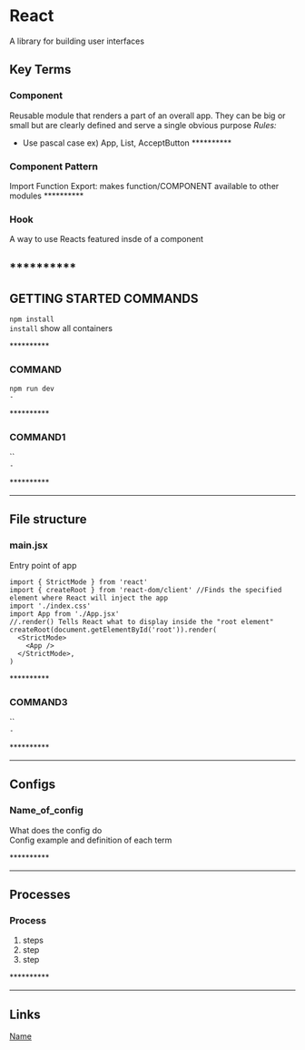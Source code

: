 # React

A library for building user interfaces

## Key Terms

### Component
Reusable module that renders a part of an overall app. They can be big or small but are clearly defined and serve a single obvious purpose
*Rules:*
- Use pascal case ex) App, List, AcceptButton
\*\*\*\*\*\*\*\*\*\*


### Component Pattern

Import
Function
Export: makes function/COMPONENT available to other modules
\*\*\*\*\*\*\*\*\*\*

### Hook

A way to use Reacts featured insde of a component

\*\*\*\*\*\*\*\*\*\*
---

## GETTING STARTED COMMANDS


`npm install`  
`install` show all containers

\*\*\*\*\*\*\*\*\*\*

### COMMAND

`npm run dev`  
`-`

\*\*\*\*\*\*\*\*\*\*

### COMMAND1

``  
`-`

\*\*\*\*\*\*\*\*\*\*

---

## File structure

### main.jsx
 Entry point of app 

```
import { StrictMode } from 'react'
import { createRoot } from 'react-dom/client' //Finds the specified element where React will inject the app
import './index.css'
import App from './App.jsx'
//.render() Tells React what to display inside the "root element"
createRoot(document.getElementById('root')).render(
  <StrictMode>
    <App />
  </StrictMode>,
)

```

\*\*\*\*\*\*\*\*\*\*

### COMMAND3

``  
`-`

\*\*\*\*\*\*\*\*\*\*

---

## Configs

### Name_of_config

What does the config do  
Config example and definition of each term

\*\*\*\*\*\*\*\*\*\*

---

## Processes

### Process

1. steps
2. step
3. step

\*\*\*\*\*\*\*\*\*\*

---

## Links

[Name](link)  
